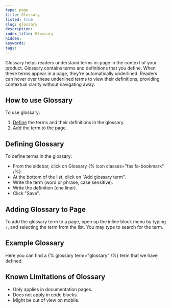 ```yaml
---
type: page
title: Glossary
listed: true
slug: glossary
description: 
index_title: Glossary
hidden: 
keywords: 
tags: 
---
```



Glossary helps readers understand terms in-page in the context of your product. Glossary contains terms and definitions that you define. When these terms appear in a page, they're automatically underlined. Readers can hover over these underlined terms to view their definitions, providing contextual clarity without navigating away.

## How to use Glossary

To use glossary:

1. [Define](/support-center/glossary#defining-glossary) the terms and their definitions in the glossary.
2. [Add](/support-center/glossary#adding-glossary-to-page) the term to the page.

## Defining Glossary

To define terms in the glossary:

- From the sidebar, click on Glossary {% icon classes="fas fa-bookmark" /%}.
- At the bottom of the list, click on "Add glossary term".
- Write the term (word or phrase, case sensitive).
- Write the definition (one liner).
- Click "Save".

## Adding Glossary to Page

To add the glossary term to a page, open up the inline block menu by typing `/`, and selecting the term from the list. You may type to search for the term.

## Example Glossary

Here you can find a {% glossary term="glossary" /%} term that we have defined.

## Known Limitations of Glossary

- Only applies in documentation pages.
- Does not apply in code blocks.
- Might be out of view on mobile.

